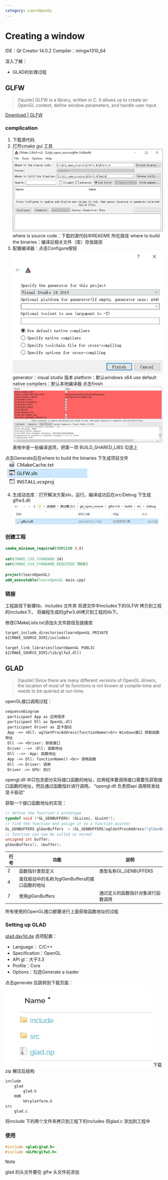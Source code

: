 ```yaml
---
category: LearnOpenGL
---
```

# Creating a window

IDE：Qt Creator 14.0.2
Compiler：mingw1310_64

深入了解：
- GLAD的处理过程
## GLFW
>[!quote]
>GLFW is a library, written in C. It allows us to create an OpenGL context, define window parameters, and handle user input.

[Download | GLFW](https://www.glfw.org/download.html)

### complication
1. 下载源代码
2. 打开cmake gui 工具
![|606x333](./attachments/Creating%20a%20window-1.webp)
	where is source code：下载的源代码中README 所在路径
	where to build the binaries：编译后相关文件（库）存放路径
3. 配置编译器：点击Configure按钮
![|404x327](./attachments/Creating%20a%20window.webp)
	generator：visual studio 版本
	platform：默认windows x64
	use default native compilers：默认本地编译器
点击finish
![](./attachments/Creating%20a%20window-2.webp)
	表格中是一些编译选项，把第一项 BUILD_SHARED_LIBS 勾选上

点击Generate后在where to build the binaries 下生成项目文件
![](./attachments/Creating%20a%20window-3.webp)

4. 生成动态库：打开解决方案sln，运行。编译成功后在src/Debug 下生成glfw3.dll 
![](./attachments/Creating%20a%20window-4.webp)


### 创建工程

``` cmake title="CMakeLists.txt" 
cmake_minimum_required(VERSION 3.0)

set(CMAKE_CXX_STANDARD 14)
set(CMAKE_CXX_STANDARD_REQUIRED TRUE)

project(learnOpenGL)
add_executable(learnOpenGL main.cpp)
```

### 链接
工程路径下新建lib、includes 文件夹
将源文件中includes下的GLFW 拷贝到工程的includes下。
将编程生成的glfw3.dll拷贝到工程的lib下。

修改CMakeLists.txt添加头文件路径及链接库
``` 
target_include_directories(learnOpenGL PRIVATE ${CMAKE_SOURCE_DIR}/includes)

target_link_libraries(learnOpenGL PUBLIC ${CMAKE_SOURCE_DIR}/lib/glfw3.dll)
```


## GLAD
>[!quote]
>Since there are many different versions of OpenGL drivers, the location of most of its functions is not known at compile-time and needs to be queried at run-time.

openGL接口调用过程：
``` mermaid
sequenceDiagram
 participant App as 应用程序
 participant Dll as OpenGL.dll
 participant Driver as 显卡驱动
 App ->> +Dll: wglGetProcAddress(functionName)<br> Windows接口 获取函数地址
 Dll ->> +Driver: 获取接口
 Driver -->> -Dll: 函数地址
 Dll -->> -App: 函数地址
 App ->> Dll: functionName() <br> 调用函数
 Dll ->> Driver: 调用
 Driver ->> GPU: 执行
```


opengl.dll 中只包含部分实际接口函数的地址，应用程序要调用接口需要先获取接口函数的地址，然后通过函数指针进行调用。
“opengl.dll 负责把api 调用转发给显卡驱动”

获取一个接口函数地址的实现：
``` cpp
// define the function's prototype
typedef void (*GL_GENBUFFERS) (GLsizei, GLuint*);
// find the function and assign it to a function pointer
GL_GENBUFFERS glGenBuffers  = (GL_GENBUFFERS)wglGetProcAddress("glGenBuffers");
// function can now be called as normal
unsigned int buffer;
glGenBuffers(1, &buffer);
```

| 行号  | 功能                            | 说明                |
| --- | ----------------------------- | ----------------- |
| 2   | 函数指针类型定义                      | 类型名称GL_GENBUFFERS |
| 4   | 查找驱动中的名称为glGenBuffers的接口函数的地址 |                   |
| 7   | 使用glGenBuffers                | 通过定义的函数指针对象进行函数调用 |

所有使用的OpenGL接口都要进行上面获取函数地址的过程

### Setting up GLAD

[glad.dav1d.de](http://glad.dav1d.de/)
选项配置：
- Language： C/C++
- Specification：OpenGL
- API gl：大于3.3
- Profile：Core
- Options：勾选Generate a loader

点击generate 后跳转到下载页面：
![](./attachments/Creating%20a%20window-5.webp)
下载zip
解压后结构
``` 
include
	glad
		glad.h
	KHR
		khrplatform.h
src
	glad.c
```

将include 下的两个文件夹拷贝到工程下的includes
将glad.c 添加到工程中

### 使用
``` cpp
#include <glad/glad.h>
#include <GLFW/glfw3.h>
```

>[!note]
>glad 的头文件要在 glfw 头文件前添加


